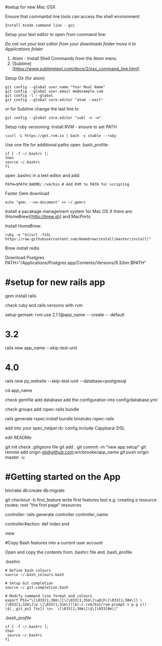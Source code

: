 #setup for new Mac OSX

Ensure that commanbd line tools can access the shell environment:
```
Install Xcode command line - gcc
```
Setup your text editor to open from command line:

*Do not run your text editor from your downloads folder move it to Applications folder*

1. Atom - Install Shell Commands from the Atom menu
2. (Sublime)[https://www.sublimetext.com/docs/2/osx_command_line.html]

Setup Git (for atom)
```
git config --global user.name "Your Real Name"
git config --global user.email me@example.com
git config -l --global
git config --global core.editor "atom --wait"
```
or for Sublime change the last line to
```
git config --global core.editor "subl -n -w"
```

Setup ruby versioning:
Install RVM - ensure to set PATH

```
\curl -L https://get.rvm.io | bash -s stable --ruby
```
Use one file for additional paths open .bash_profile:
```
if [ -f ~/.bashrc ];
then
source ~/.bashrc
fi
```

open .bashrc in a text editor and add:
```
PATH=$PATH:$HOME/.rvm/bin # Add RVM to PATH for scripting
```

Faster Gem download
```
echo "gem: --no-document" >> ~/.gemrc
```
Install a pacakage management system for Mac OS X there are:
(HomeBrew)[http://brew.sh] and MacPorts

Install HomeBrew:
```
ruby -e "$(curl -fsSL https://raw.githubusercontent.com/Homebrew/install/master/install)"
```

Brew install redis

Download Postgres
PATH="/Applications/Postgres.app/Contents/Versions/9.3/bin:$PATH" 



#setup for new rails app
=====
gem install rails

check ruby and rails versions with rvm

setup gemset:
rvm use 2.1.1@app_name -- create -- default

# 3.2
rails new app_name --skip-test-unit

# 4.0
rails new py_website --skip-test-unit --database=postgresql

cd app_name

check gemfile add database
add the configuration into config/database.yml

check groups
add rspec-rails
bundle

rails generate rspec:install
bundle binstubs rspec-rails

add into your spec_helper.rb:
config.include Capybara::DSL

edit READMe

git init
check .gitignore file
git add .
git commit -m "new app setup"
git remote add origin git@github.com:ericbrooke/app_name
git push origin master -u


#Getting started on the App
======
bin/rake db:create db:migrate

git checkout -b first_feature
write first features test e.g. creating a resource
routes:
root "the first page"
resources

controller:
rails generate controller controller_name

controller#action:
def index
end

view

#Copy Bash features into a current user account

Open and copy the contents from .bashrc file and .bash_profile

*.bashrc*

```
# Define bash colours
source ~/.bash_colours.bash

# Setup Git completion
source ~/.git-completion.bash

# Modify command line format and colours
export PS1="\[\033[1;30m\][\[\033[1;35m\]\u@\h\[\033[1;30m\]] \[\033[1;32m\]\w \[\033[1;31m\](\$(~/.rvm/bin/rvm-prompt v p g s)) \$(__git_ps1 [%s]) \n→  \[\033[1;30m\]\$\[\033[0m\]"
```

*.bash_profile*
```
if [ -f ~/.bashrc ];
then
 source ~/.bashrc
fi
```

